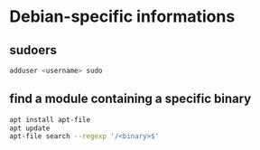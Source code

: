 # Debian-specific informations

## sudoers

```bash
adduser <username> sudo
```

## find a module containing a specific binary

```bash
apt install apt-file
apt update
apt-file search --regexp '/<binary>$'
```